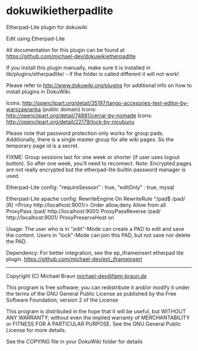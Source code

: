dokuwikietherpadlite
====================

Etherpad-Lite plugin for dokuwiki

Edit using Etherpad-Lite

All documentation for this plugin can be found at
https://github.com/michael-dev/dokuwikietherpadlite

If you install this plugin manually, make sure it is installed in
lib/plugins/etherpadlite/ - if the folder is called different it
will not work!

Please refer to http://www.dokuwiki.org/plugins for additional info
on how to install plugins in DokuWiki.

Icons: http://openclipart.org/detail/35197/tango-accesories-text-editor-by-warszawianka (public domain)
Icons: http://openclipart.org/detail/74881/cerrar-by-nomade
Icons: http://openclipart.org/detail/22179/lock-by-nicubunu

Please note that password protection only works for group pads. Additionally, there is a single master group for alle wiki pages. So the temporary page id is a secret.

FIXME: Group sessions last for one week or shorter (if user uses logout button). So after one week, you'll need to reconnect.
Note: Encrypted pages are not really encrypted but the etherpad-lite builtin password manager is used.

Etherpad-Lite config:
  "requireSession" : true,
  "editOnly" : true,
  mysql

Etherpad-Lite apache config:
  RewriteEngine On
  RewriteRule ^/pad$ /pad/ [R]
  <Proxy http://localhost:9001/>
    Order allow,deny
    Allow from all
  </Proxy>
  ProxyPass /pad/ http://localhost:9001/
  ProxyPassReverse /pad/ http://localhost:9001/
  ProxyPreserveHost on

Usage: The user who is in "edit"-Mode can create a PAD to edit and save the content. Users in "lock"-Mode can join this PAD, but not save nor delete the PAD.

Dependency: For better integration, see the ep\_iframeinsert etherpad lite plugin.
https://github.com/michael-dev/ep\_iframeinsert

----
Copyright (C) Michael Braun <michael-dev@fami-braun.de>

This program is free software; you can redistribute it and/or modify
it under the terms of the GNU General Public License as published by
the Free Software Foundation; version 2 of the License

This program is distributed in the hope that it will be useful,
but WITHOUT ANY WARRANTY; without even the implied warranty of
MERCHANTABILITY or FITNESS FOR A PARTICULAR PURPOSE.  See the
GNU General Public License for more details.

See the COPYING file in your DokuWiki folder for details

